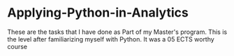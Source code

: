 # Applying-Python-in-Analytics
These are the tasks that I have done as Part of my Master's program. This is the level after familiarizing myself with Python.
It was a 05 ECTS worthy course
